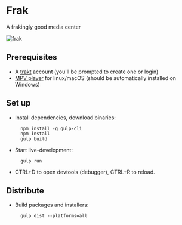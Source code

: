 # Frak

A frakingly good media center

![frak](https://user-images.githubusercontent.com/12599850/34535184-802b85ec-f0c1-11e7-8731-0d52c2a7fb59.png)

## Prerequisites
- A [trakt](https://trakt.tv/) account (you'll be prompted to create one or login)
- [MPV player](https://mpv.io/) for linux/macOS (should be automatically installed on Windows)

## Set up
- Install dependencies, download binaries:

        npm install -g gulp-cli
        npm install
        gulp build

- Start live-development:

        gulp run
    
- CTRL+D to open devtools (debugger), CTRL+R to reload.

## Distribute
- Build packages and installers:

        gulp dist --platforms=all